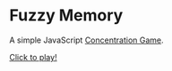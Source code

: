 # Fuzzy Memory
A simple JavaScript <a href="https://en.wikipedia.org/wiki/Concentration_(game)">Concentration Game</a>.

[Click to play!](https://staffanmowitz.github.io/fuzzy-memory/)
